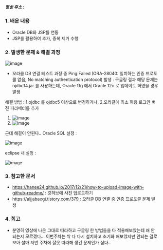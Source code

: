 ##### 영상 주소 : 

### 1. 배운 내용
- Oracle DB와 JSP를 연동
- JSP를 활용하여 추가, 중복 제거 수행

### 2. 발생한 문제 & 해결 과정
![image](https://user-images.githubusercontent.com/53607089/100616125-f9262800-335b-11eb-986d-343db0314681.png)

+ 오라클 DB 연결 테스트 과정 중 Ping Failed (ORA-28040: 일치하는 인증 프로토콜 없음, No matching authentication protocol) 발생
: 구글링 결과 해당 문제는 ojdbc14.jar 를 사용하는데, Oracle 11g 에서 Oracle 12c 로 업데이트 하였을 경우 발생


해결 방법 : 1.ojdbc 를 ojdbc5 이상으로 변경하거나, 2.오라클에 최소 허용 로그인 버젼 파라메터를 추가
1. ![image](https://user-images.githubusercontent.com/53607089/100616222-1e1a9b00-335c-11eb-93d5-354ce12ec698.png)
2. ![image](https://user-images.githubusercontent.com/53607089/100616263-2bd02080-335c-11eb-8d14-849e1666a97e.png)


근데 해결이 안된다..
Oracle SQL 설정 : 


![image](https://user-images.githubusercontent.com/53607089/100616466-7a7dba80-335c-11eb-84da-309c074193c7.png)


eclipse 내 설정 :


![image](https://user-images.githubusercontent.com/53607089/100616538-92553e80-335c-11eb-9f5a-f149a4d91471.png)


### 3. 참고한 문서
- https://hanee24.github.io/2017/12/21/how-to-upload-image-with-github-readme/ : 깃허브에 사진 업로드하기
- https://aljjabaegi.tistory.com/379 : 오라클 DB 연결 중 인증 프로토콜 문제 발생

### 4. 회고
- 분명히 영상에 나온 그대로 따라하고 구글링 한 방법들을 다 적용해보았는데 왜 안되는지 모르겠다... 이번주차는 싹 다 다시 설치하고 초기화 해보았지만 안되는 걸로 보아 
설마 저번 주차에 잘못 따라해 생긴 문제인가 싶다..
